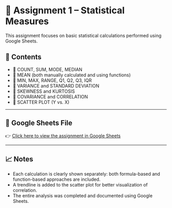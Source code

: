 # 📘 Assignment 1 – Statistical Measures

This assignment focuses on basic statistical calculations performed using Google Sheets.

## 🔢 Contents

- 🔸 COUNT, SUM, MODE, MEDIAN
- 🔸 MEAN (both manually calculated and using functions)
- 🔸 MIN, MAX, RANGE, Q1, Q2, Q3, IQR
- 🔸 VARIANCE and STANDARD DEVIATION
- 🔸 SKEWNESS and KURTOSIS
- 🔸 COVARIANCE and CORRELATION
- 🔸 SCATTER PLOT (Y vs. X)

---

## 📎 Google Sheets File

👉 [Click here to view the assignment in Google Sheets](https://docs.google.com/spreadsheets/d/1eH89gdMRGLgwXEVo9oxYFiIVWUAE4hLJORaQw6Ousc0/view?usp=sharing)


---

## 📈 Notes

- Each calculation is clearly shown separately: both formula-based and function-based approaches are included.  
- A trendline is added to the scatter plot for better visualization of correlation.  
- The entire analysis was completed and documented using Google Sheets.

